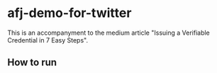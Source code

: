 # afj-demo-for-twitter

This is an accompanyment to the medium article "Issuing a Verifiable Credential in 7 Easy Steps".

## How to run


